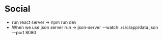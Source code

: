 # Social

- run react server -> npm run dev
- When we use json server run -> json-server --watch ./src/app/data.json --port 8080